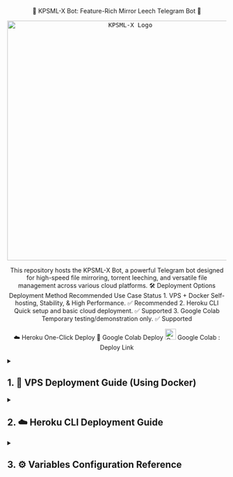 <div align="center">
🚀 KPSML-X Bot: Feature-Rich Mirror Leech Telegram Bot 🚀
<p>
<a href="https://github.com/Tamilupdates/KPSML-X">
<kbd>
<img src="https://graph.org/file/879239eb830dd6c00b07e.jpg" width="550" alt="KPSML-X Logo">
</kbd>
</a>
</p>
This repository hosts the KPSML-X Bot, a powerful Telegram bot designed for high-speed file mirroring, torrent leeching, and versatile file management across various cloud platforms.
🛠️ Deployment Options
Deployment Method
Recommended Use Case
Status
1. VPS + Docker
Self-hosting, Stability, & High Performance.
✅ Recommended
2. Heroku CLI
Quick setup and basic cloud deployment.
✅ Supported
3. Google Colab
Temporary testing/demonstration only.
✅ Supported

☁️ Heroku One-Click Deploy
🧪 Google Colab Deploy
<img src="https://graph.org/file/504ba776ef0724a4ae85b.png" width="25" alt="Google Colab Logo"> Google Colab : Deploy Link
</div>
<details>
<summary><h2>1. 🐳 VPS Deployment Guide (Using Docker)</h2></summary>
This guide provides the robust, Docker-based method for self-hosting on any Linux VPS (Ubuntu/Debian recommended) for maximum performance and stability.
Prerequisites
A running VPS (Linux) with git and docker installed.
Required credentials: Bot Token, API ID, API Hash, and a MongoDB URI.
Step-by-Step Instructions
Phase 1: Setup and Configuration
SSH into your VPS and Clone the Repository:
# Install Git and Docker dependencies (if not already installed)
sudo apt update && sudo apt install git curl -y

# Clone the bot repository
git clone [https://github.com/Tamilupdates/KPSML-X](https://github.com/Tamilupdates/KPSML-X)
cd KPSML-X


Create and Configure config.env:
Edit the environment file to hold all your sensitive configuration. NOTE: Ensure there are NO spaces around the = sign (use KEY=VALUE).
# Copy sample file to create config.env
cp config_sample.env config.env

# Open the file for editing
nano config.env 

Critical Configuration:
Set all mandatory variables (BOT_TOKEN, OWNER_ID, DATABASE_URL, etc.).
Set TORRENT_TIMEOUT="0".
Set BASE_URL to your VPS's public IP or domain. This is mandatory for web-based features like torrent file selection (/qms).
# Example if using default HTTP port 80:
BASE_URL="[http://123.45.67.89/](http://123.45.67.89/)"


CRITICAL FIX: Ensure the line _____REMOVE_THIS_LINE_____=True is deleted or commented out (e.g., # _____REMOVE_THIS_LINE_____=True).
Phase 2: Docker Build and Run
Build the Docker Image:
This process compiles the entire bot environment.
docker build -t kpsmlx-bot .


Run the Container and Expose the Web Port (Mandatory):
You must publish the container's internal web port (assumed to be 80) to the host's public port (80) using -p 80:80. The -e CONFIG_FILE_URL="" flag is essential to prevent configuration overwrites from older deployments.
docker run -d \
  --name kpsmlx_bot \
  --restart=always \
  --env-file config.env \
  -e CONFIG_FILE_URL="" \
  -p 80:80 \
  kpsmlx-bot


Verify Deployment and Troubleshoot:
Check the logs immediately after running to ensure the bot initialized without errors.
docker logs -f kpsmlx_bot


</details>
<details>
<summary><h2>2. ☁️ Heroku CLI Deployment Guide</h2></summary>
Use this guide for deploying directly via the Heroku Command Line Interface.
Step 1 : Git clone this Repo and change directory
Make sure git is Installed in your system or quick run apt-get install git pip curl -y
git clone [https://github.com/Tamilupdates/KPSML-X](https://github.com/Tamilupdates/KPSML-X) && cd KPSML-X 


Step 2 : Install Heroku CLI
curl [https://cli-assets.heroku.com/install.sh](https://cli-assets.heroku.com/install.sh) | sh
# OR use apt-get/npm as described in the official Heroku docs.


Step 3 : Login into Heroku
heroku login
# OR
heroku login -i 


Step 4 : Create Heroku App and specify stack
heroku create --region us --stack container APP_NAME


To Be Noted: Copy the BASE_URL displayed after creation for use in config.env.
Step 5 : Configure config.env Locally
nano config.env
# ... Edit the mandatory variables including the BASE_URL copied from above ...


Step 6 : Set Local git remote for Heroku.
git add . -f
git commit -m "HK Setup"
heroku git:remote -a APP_NAME


Step 7 : Now push to Heroku via git forcefully to build.
git push heroku main -f


</details>
<details>
<summary><h2>3. ⚙️ Variables Configuration Reference</h2></summary>
Mandatory Variables
Variable
Description
Type
Notes
BOT_TOKEN
Telegram Bot Token from BotFather.
Str
Required for bot operation.
OWNER_ID
Telegram User ID of the Owner (integer).
Int
Use /id bot command to get your ID.
TELEGRAM_API
API ID from $$ my.telegram.org $$.
Int
Used for account authentication.
TELEGRAM_HASH
API Hash from $$ my.telegram.org $$.
Str
Used for account authentication.
DATABASE_URL
MongoDB Database URL.
Str
Highly Recommended for persistent settings and data.
TORRENT_TIMEOUT
Timeout for dead torrents in seconds.
Int
MUST BE SET (e.g., to "0") to prevent bot crashes.
BASE_URL
Public URL where the bot's web features (torrent select) are accessible.
Str
MUST be http(s)://your-ip-or-domain/ (VPS) or https://app-name.herokuapp.com/ (Heroku).

Update Variables
Variable
Description
Type
UPSTREAM_REPO
GitHub repository URL for self-update checks.
Str
UPSTREAM_BRANCH
Upstream branch for updates. Default is hk_kpsmlx.
Str

</details>
